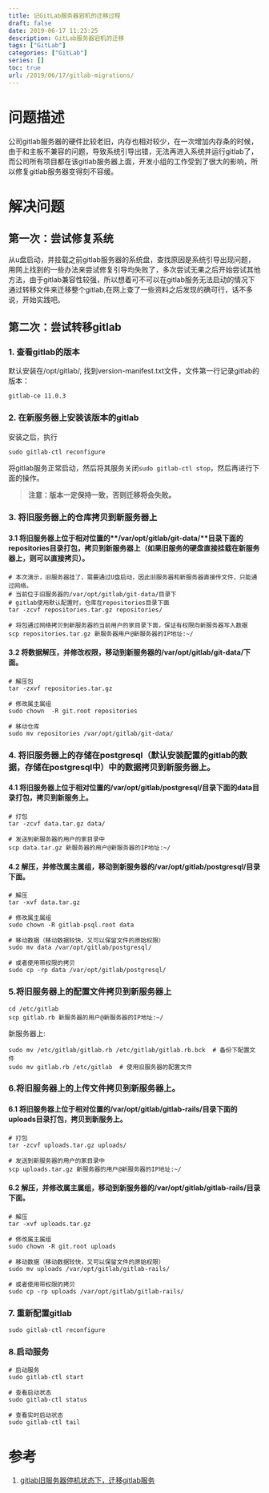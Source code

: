 ```yaml
---
title: 记GitLab服务器宕机的迁移过程
draft: false
date: 2019-06-17 11:23:25
description: GitLab服务器宕机的迁移
tags: ["GitLab"]
categories: ["GitLab"]
series: []
toc: true
url: /2019/06/17/gitlab-migrations/
---
```


# 问题描述

公司gitlab服务器的硬件比较老旧，内存也相对较少，在一次增加内存条的时候，由于和主板不兼容的问题，导致系统引导出错，无法再进入系统并运行gitlab了，而公司所有项目都在该gitlab服务器上面，开发小组的工作受到了很大的影响，所以修复gitlab服务器变得刻不容缓。

# 解决问题

## 第一次：尝试修复系统

从u盘启动，并挂载之前gitlab服务器的系统盘，查找原因是系统引导出现问题，用网上找到的一些办法来尝试修复引导均失败了，多次尝试无果之后开始尝试其他方法，由于gitlab兼容性较强，所以想着可不可以在gitlab服务无法启动的情况下通过转移文件来迁移整个gitlab,在网上查了一些资料之后发现的确可行，话不多说，开始实践吧。

## 第二次：尝试转移gitlab

### 1. 查看gitlab的版本

默认安装在/opt/gitlab/, 找到version-manifest.txt文件，文件第一行记录gitlab的版本：

```
gitlab-ce 11.0.3
```

### 2. 在新服务器上安装该版本的gitlab

安装之后，执行

```
sudo gitlab-ctl reconfigure
```

将gitlab服务正常启动，然后将其服务关闭`sudo gitlab-ctl stop`，然后再进行下面的操作。

>   **注意：版本一定保持一致，否则迁移将会失败。**

### 3. 将旧服务器上的仓库拷贝到新服务器上

#### 3.1 将旧服务器上位于相对位置的**/var/opt/gitlab/git-data/**目录下面的repositories目录打包，拷贝到新服务器上（如果旧服务的硬盘直接挂载在新服务器上，则可以直接拷贝）。

```
# 本次演示，旧服务器挂了，需要通过U盘启动，因此旧服务器和新服务器直接传文件，只能通过网络。
# 当前位于旧服务器的/var/opt/gitlab/git-data/目录下
# gitlab使用默认配置时，仓库在repositories目录下面
tar -zcvf repositories.tar.gz repositories/

# 将包通过网络拷贝到新服务器的当前用户的家目录下面，保证有权限向新服务器写入数据
scp repositories.tar.gz 新服务器用户@新服务器的IP地址:~/
```

#### 3.2 将数据解压，并修改权限，移动到新服务器的/var/opt/gitlab/git-data/下面。

```
# 解压包
tar -zxvf repositories.tar.gz

# 修改属主属组
sudo chown  -R git.root repositories

# 移动仓库
sudo mv repositories /var/opt/gitlab/git-data/ 
```

### 4. 将旧服务器上的存储在postgresql（默认安装配置的gitlab的数据，存储在postgresql中）中的数据拷贝到新服务器上。

#### 4.1 将旧服务器上位于相对位置的/var/opt/gitlab/postgresql/目录下面的data目录打包，拷贝到新服务上。

```
# 打包
tar -zcvf data.tar.gz data/

# 发送到新服务器的用户的家目录中
scp data.tar.gz 新服务器的用户@新服务器的IP地址:~/
```

#### 4.2 解压，并修改属主属组，移动到新服务器的/var/opt/gitlab/postgresql/目录下面。

```
# 解压
tar -xvf data.tar.gz

# 修改属主属组
sudo chown -R gitlab-psql.root data

# 移动数据（移动数据较快，又可以保留文件的原始权限）
sudo mv data /var/opt/gitlab/postgresql/

# 或者使用带权限的拷贝
sudo cp -rp data /var/opt/gitlab/postgresql/
```

### 5.将旧服务器上的配置文件拷贝到新服务器上

```
cd /etc/gitlab
scp gitlab.rb 新服务器的用户@新服务器的IP地址:~/
```
新服务器上:
```
sudo mv /etc/gitlab/gitlab.rb /etc/gitlab/gitlab.rb.bck  # 备份下配置文件
sudo mv gitlab.rb /etc/gitlab  # 使用旧服务器的配置文件
```

### 6.将旧服务器上的上传文件拷贝到新服务器上。

#### 6.1 将旧服务器上位于相对位置的/var/opt/gitlab/gitlab-rails/目录下面的uploads目录打包，拷贝到新服务上。

```
# 打包
tar -zcvf uploads.tar.gz uploads/

# 发送到新服务器的用户的家目录中
scp uploads.tar.gz 新服务器的用户@新服务器的IP地址:~/
```

#### 6.2 解压，并修改属主属组，移动到新服务器的/var/opt/gitlab/gitlab-rails/目录下面。

```
# 解压
tar -xvf uploads.tar.gz

# 修改属主属组
sudo chown -R git.root uploads

# 移动数据（移动数据较快，又可以保留文件的原始权限）
sudo mv uploads /var/opt/gitlab/gitlab-rails/

# 或者使用带权限的拷贝
sudo cp -rp uploads /var/opt/gitlab/gitlab-rails/
```

### 7. 重新配置gitlab

```
sudo gitlab-ctl reconfigure  
```

### 8.启动服务

```
# 启动服务
sudo gitlab-ctl start

# 查看启动状态
sudo gitlab-ctl status

# 查看实时启动状态
sudo gitlab-ctl tail
```

# 参考

1.  [gitlab旧服务器停机状态下，迁移gitlab服务](<https://my.oschina.net/airship/blog/1574250>)

